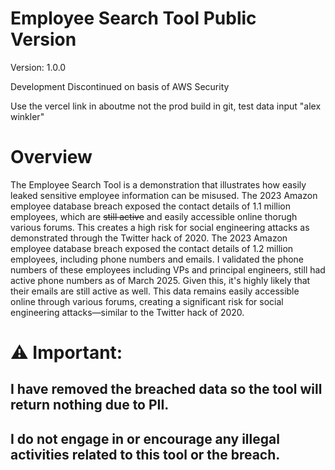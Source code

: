 # Employee Search Tool Public Version
  Version: 1.0.0
  
  Development Discontinued on basis of AWS Security
  
  Use the vercel link in aboutme not the prod build in git, test data input "alex winkler"
  # Overview
  
  The Employee Search Tool is a demonstration that illustrates how easily leaked sensitive employee information can be misused. The 2023 Amazon employee database breach exposed the contact details of 1.1 million employees, which are ~~still active~~ and easily accessible online thorugh various forums. This creates a high risk for social engineering attacks as demonstrated through the Twitter hack of 2020.
  The 2023 Amazon employee database breach exposed the contact details of 1.2 million employees, including phone numbers and emails. I validated the phone numbers of these employees including VPs and principal engineers, still had active phone numbers as of March 2025. Given this, it's highly likely that their emails are still active as well. This data remains easily accessible online through various forums, creating a significant risk for social engineering attacks—similar to the Twitter hack of 2020.
  
  # ⚠️ Important:
  
  ## I have removed the breached data so the tool will return nothing due to PII.
 
  ## I do not engage in or encourage any illegal activities related to this tool or the breach.
